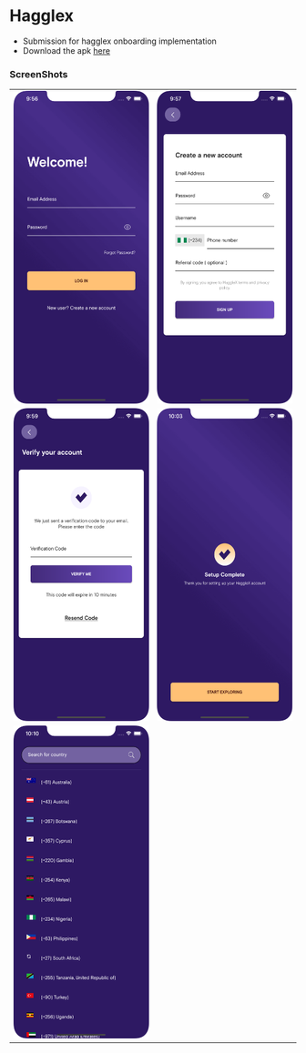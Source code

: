 # Hagglex

- Submission for hagglex onboarding implementation
- Download the apk [here](https://github.com/Iamstanlee/haggleX/releases/download/v1.0.10/app-armeabi-v7a-release.apk)

### ScreenShots

|                                                           |                                                           |
| --------------------------------------------------------- | --------------------------------------------------------- |
| <img src="/screenshots/1.png" width="250" height="550" /> | <img src="/screenshots/2.png" width="250" height="550" /> |
| <img src="/screenshots/3.png" width="250" height="550" /> | <img src="/screenshots/4.png" width="250" height="550" /> |
| <img src="/screenshots/5.png" width="250" height="550" /> |                                                           |
